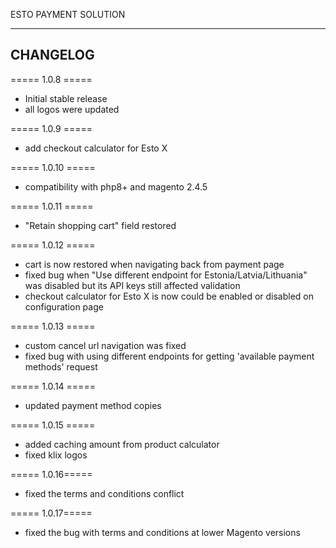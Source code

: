 ESTO PAYMENT SOLUTION

-------------
CHANGELOG
-------------

===== 1.0.8 =====

* Initial stable release
* all logos were updated


===== 1.0.9 =====

* add checkout calculator for Esto X


===== 1.0.10 =====

* compatibility with php8+ and magento 2.4.5


===== 1.0.11 =====

* "Retain shopping cart" field restored

===== 1.0.12 =====

* cart is now restored when navigating back from payment page
* fixed bug when "Use different endpoint for Estonia/Latvia/Lithuania" was disabled but its API keys still affected validation
* checkout calculator for Esto X is now could be enabled or disabled on configuration page

===== 1.0.13 =====

* custom cancel url navigation was fixed
* fixed bug with using different endpoints for getting 'available payment methods' request

===== 1.0.14 =====

* updated payment method copies

===== 1.0.15 =====

* added caching amount from product calculator
* fixed klix logos

===== 1.0.16=====

* fixed the terms and conditions conflict 

===== 1.0.17=====

* fixed the bug with terms and conditions at lower Magento versions 